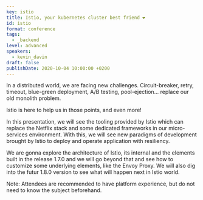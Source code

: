 ```yaml
---
key: istio
title: Istio, your kubernetes cluster best friend ❤️
id: istio
format: conference
tags:
  - _backend
level: advanced
speakers:
  - kevin_davin
draft: false
publishDate: 2020-10-04 10:00:00 +0200
---
```


In a distributed world, we are facing new challenges. Circuit-breaker, retry, timeout, blue-green deployment, A/B testing, pool-ejection... replace our old monolith problem.

Istio is here to help us in those points, and even more!

In this presentation, we will see the tooling provided by Istio which can replace the Netflix stack and some dedicated frameworks in our micro-services environment. With this, we will see new paradigms of development brought by Istio to deploy and operate application with resiliency.

We are gonna explore the architecture of Istio, its internal and the elements built in the release 1.7.0 and we will go beyond that and see how to customize some underlying elements, like the Envoy Proxy. We will also dig into the futur 1.8.0 version to see what will happen next in Istio world.

Note: Attendees are recommended to have platform experience, but do not need to know the subject beforehand.